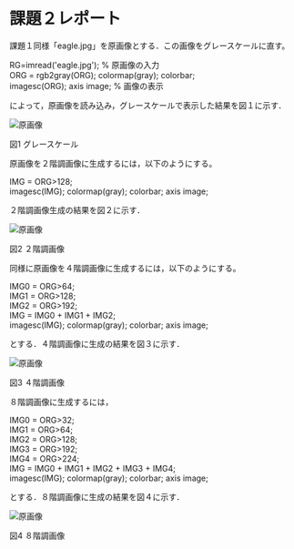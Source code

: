 ﻿# 課題２レポート

課題１同様「eagle.jpg」を原画像とする．この画像をグレースケールに直す。


RG=imread('eagle.jpg'); % 原画像の入力  
ORG = rgb2gray(ORG); colormap(gray); colorbar;  
imagesc(ORG); axis image; % 画像の表示  

によって，原画像を読み込み，グレースケールで表示した結果を図１に示す．



![原画像](https://github.com/taniguchi-takumi/gazousyorikougaku/blob/master/image/kadai2_1.png?raw=true)  


図1 グレースケール



原画像を２階調画像に生成するには，以下のようにする。



IMG = ORG>128;  
imagesc(IMG); colormap(gray); colorbar;  axis image;  

２階調画像生成の結果を図２に示す．



![原画像](https://github.com/taniguchi-takumi/gazousyorikougaku/blob/master/image/kadai2_2.png?raw=true)  


図2 ２階調画像


同様に原画像を４階調画像に生成するには，以下のようにする。


IMG0 = ORG>64;  
IMG1 = ORG>128;  
IMG2 = ORG>192;  
IMG = IMG0 + IMG1 + IMG2;  
imagesc(IMG); colormap(gray); colorbar;  axis image;  

とする．４階調画像に生成の結果を図３に示す．



![原画像](https://github.com/taniguchi-takumi/gazousyorikougaku/blob/master/image/kadai2_3.png?raw=true)  


図3 ４階調画像

８階調画像に生成するには，



IMG0 = ORG>32;  
IMG1 = ORG>64;  
IMG2 = ORG>128;  
IMG3 = ORG>192;  
IMG4 = ORG>224;  
IMG = IMG0 + IMG1 + IMG2 + IMG3 + IMG4;  
imagesc(IMG); colormap(gray); colorbar;  axis image;  

とする．８階調画像に生成の結果を図４に示す．



![原画像](https://github.com/taniguchi-takumi/gazousyorikougaku/blob/master/image/kadai2_4.png?raw=true)  


図4 ８階調画像



